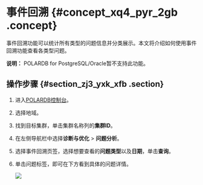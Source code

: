 # 事件回溯 {#concept_xq4_pyr_2gb .concept}

事件回溯功能可以统计所有类型的问题信息并分类展示。本文将介绍如何使用事件回溯功能查看各类型问题。

**说明：** POLARDB for PostgreSQL/Oracle暂不支持此功能。

## 操作步骤 {#section_zj3_yxk_xfb .section}

1.  进入[POLARDB控制台](https://polardb.console.aliyun.com/)。
2.  选择地域。
3.  找到目标集群，单击集群名称列的**集群ID**。
4.  在左侧导航栏中选择**诊断与优化** \> **问题分析**。
5.  选择事件回溯页签，选择想要查看的**问题类型**以及**日期**，单击**查询**。
6.  单击问题标签，即可在下方看到具体的问题详情。

    ![](http://static-aliyun-doc.oss-cn-hangzhou.aliyuncs.com/assets/img/81404/155736798034826_zh-CN.png)


